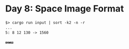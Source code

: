 # Day 8: Space Image Format

```
$> cargo run input | sort -k2 -n -r
...
5: 8 12 130 -> 1560
```

![Output](output.png)